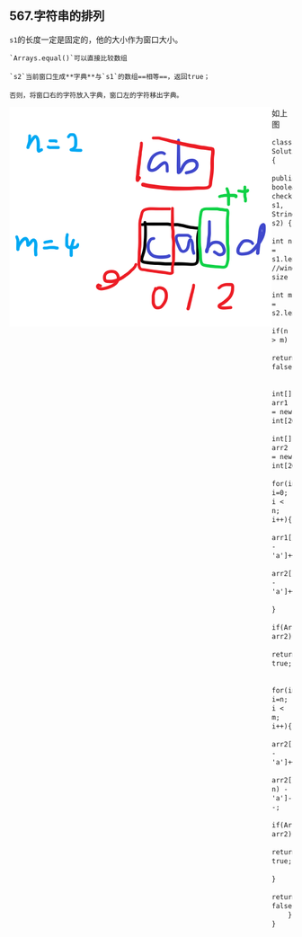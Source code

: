 ## 567.字符串的排列

`s1`的长度一定是固定的，他的大小作为窗口大小。

	`Arrays.equal()`可以直接比较数组

	`s2`当前窗口生成**字典**与`s1`的数组==相等==，返回true；

	否则，将窗口右的字符放入字典，窗口左的字符移出字典。

<img align="left" src="./576.png" />

如上图
```
class Solution {
    public boolean checkInclusion(String s1, String s2) {
        int n = s1.length(); //window's size
        int m = s2.length();   
        if(n > m)
            return false;
        
        int[] arr1 = new int[26];
        int[] arr2 = new int[26];
        for(int i=0; i < n; i++){
            arr1[s1.charAt(i) - 'a']++;
            arr2[s2.charAt(i) - 'a']++;
        }
        if(Arrays.equals(arr1, arr2))
            return true;
 
        for(int i=n; i < m; i++){
            arr2[s2.charAt(i) - 'a']++;
            arr2[s2.charAt(i-n) - 'a']--;
            if(Arrays.equals(arr1, arr2))
                return true;          
        }
        return false;
    }
}
```
